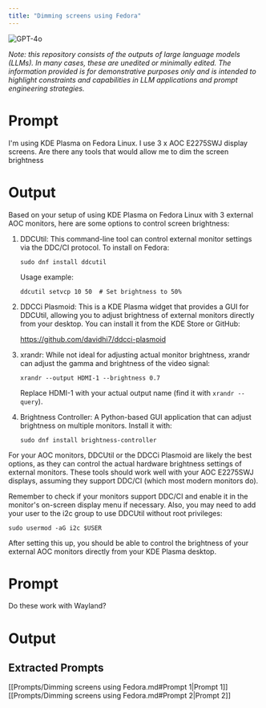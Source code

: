 ```yaml
---
title: "Dimming screens using Fedora"
---
```

![GPT-4o](https://img.shields.io/badge/GPT--4o-3333FF?style=for-the-badge&logo=openai&logoColor=white)



*Note: this repository consists of the outputs of large language models (LLMs). In many cases, these are unedited or minimally edited. The information provided is for demonstrative purposes only and is intended to highlight constraints and capabilities in LLM applications and prompt engineering strategies.*


# Prompt

I'm using KDE Plasma on Fedora Linux. I use 3 x AOC E2275SWJ display screens. Are there any tools that would allow me to dim the screen brightness
# Output

Based on your setup of using KDE Plasma on Fedora Linux with 3 external AOC monitors, here are some options to control screen brightness:

1. DDCUtil:
   This command-line tool can control external monitor settings via the DDC/CI protocol. To install on Fedora:

   ```
   sudo dnf install ddcutil
   ```

   Usage example:
   ```
   ddcutil setvcp 10 50  # Set brightness to 50%
   ```

2. DDCCi Plasmoid:
   This is a KDE Plasma widget that provides a GUI for DDCUtil, allowing you to adjust brightness of external monitors directly from your desktop. You can install it from the KDE Store or GitHub:

   https://github.com/davidhi7/ddcci-plasmoid

3. xrandr:
   While not ideal for adjusting actual monitor brightness, xrandr can adjust the gamma and brightness of the video signal:

   ```
   xrandr --output HDMI-1 --brightness 0.7
   ```

   Replace HDMI-1 with your actual output name (find it with `xrandr --query`).

4. Brightness Controller:
   A Python-based GUI application that can adjust brightness on multiple monitors. Install it with:

   ```
   sudo dnf install brightness-controller
   ```

For your AOC monitors, DDCUtil or the DDCCi Plasmoid are likely the best options, as they can control the actual hardware brightness settings of external monitors. These tools should work well with your AOC E2275SWJ displays, assuming they support DDC/CI (which most modern monitors do).

Remember to check if your monitors support DDC/CI and enable it in the monitor's on-screen display menu if necessary. Also, you may need to add your user to the i2c group to use DDCUtil without root privileges:

```
sudo usermod -aG i2c $USER
```

After setting this up, you should be able to control the brightness of your external AOC monitors directly from your KDE Plasma desktop.
# Prompt

Do these work with Wayland?

# Output






## Extracted Prompts
[[Prompts/Dimming screens using Fedora.md#Prompt 1|Prompt 1]]
[[Prompts/Dimming screens using Fedora.md#Prompt 2|Prompt 2]]
